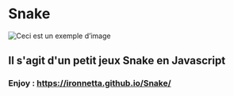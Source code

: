 # Snake

![Ceci est un exemple d’image](https://img.lemde.fr/2015/05/13/55/0/411/206/1440/720/60/0/ill_4633197_7998_snake-nokiaok.png/snake.jpg)

## Il s'agit d'un petit jeux Snake en Javascript

### Enjoy : https://ironnetta.github.io/Snake/

